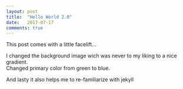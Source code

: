 ```yaml
---
layout: post
title:  "Hello World 2.0"
date:   2017-07-17
comments: true
---
```


<p class="intro"><span class="dropcap">T</span>his post comes with a little facelift...</p>
  
I changed the background image wich was never to my liking to a nice gradient.  
Changed primary color from green to blue.  
  
And lasty it also helps me to re-familiarize with jekyll